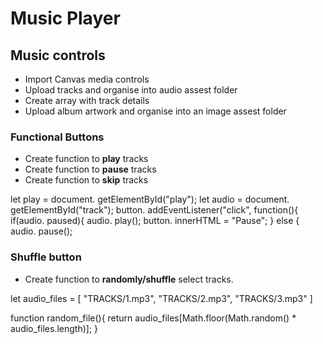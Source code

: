 # Music Player

## Music controls

- Import Canvas media controls
- Upload tracks and organise into audio assest folder
- Create array with track details
- Upload album artwork and organise into an image assest folder

### Functional Buttons

- Create function to **play** tracks
- Create function to **pause** tracks
- Create function to **skip** tracks

 let play = document. getElementById("play");
 let audio = document. getElementById("track");
 button. addEventListener("click", function(){
 if(audio. paused){
 audio. play();
 button. innerHTML = "Pause";
 } else {
 audio. pause();

### Shuffle button

- Create function to **randomly/shuffle** select tracks.

 let audio_files = [
 "TRACKS/1.mp3",
 "TRACKS/2.mp3",
 "TRACKS/3.mp3"
 ]

 function random_file(){
  return audio_files[Math.floor(Math.random() * audio_files.length)];
 }


